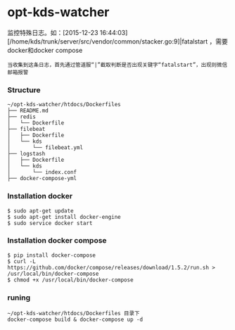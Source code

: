 # opt-kds-watcher
监控特殊日志。如：[2015-12-23 16:44:03][/home/kds/trunk/server/src/vendor/common/stacker.go:9]|fatalstart ，需要docker和docker compose
```
当收集到这条日志，首先通过管道服“|”截取判断是否出现关键字“fatalstart”，出现则微信邮箱报警
```

### Structure
```
~/opt-kds-watcher/htdocs/Dockerfiles
├── README.md
├── redis
│   └── Dockerfile
├── filebeat
│   ├── Dockerfile
│   └── kds
│       └── filebeat.yml
├── logstash
│   ├── Dockerfile
│   └── kds
│       └── index.conf
├── docker-compose-yml

```         


### Installation docker
```
$ sudo apt-get update
$ sudo apt-get install docker-engine
$ sudo service docker start
```
### Installation docker compose
```
$ pip install docker-compose
$ curl -L https://github.com/docker/compose/releases/download/1.5.2/run.sh > /usr/local/bin/docker-compose
$ chmod +x /usr/local/bin/docker-compose
```
### runing
```
~/opt-kds-watcher/htdocs/Dockerfiles 目录下
docker-compose build & docker-compose up -d 
```
